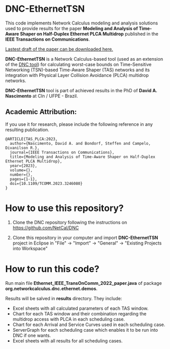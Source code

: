 # DNC-EthernetTSN

This code implements Network Calculus modeling and analysis solutions used to provide results for the paper **Modeling and Analysis of Time-Aware Shaper on Half-Duplex Ethernet PLCA Multidrop** published in the **IEEE Transactions on Communications**.

[Lastest draft of the paper can be downloaded here.](./Paper_TAS_PLCA.pdf)

**DNC-EthernetTSN** is a Network Calculus-based tool (used as an extension of the [DNC tool](https://github.com/NetCal/DNC)) for calculating worst-case bounds on Time-Sensitive Networking (TSN)-based Time-Aware Shaper (TAS) networks and its integration with Physical Layer Collision Avoidance (PLCA) multidrop networks. 

**DNC-EthernetTSN** tool is part of achieved results in the PhD of **David A. Nascimento** at CIn / UFPE - Brazil.

## Academic Attribution:

If you use it for research, please include the following reference in any resulting publication.

```
@ARTICLE{TAS_PLCA:2023,
  author={Nascimento, David A. and Bondorf, Steffen and Campelo, Divanilson R.},
  journal={IEEE Transactions on Communications}, 
  title={Modeling and Analysis of Time-Aware Shaper on Half-Duplex Ethernet PLCA Multidrop}, 
  year={2023},
  volume={},
  number={},
  pages={1-1},
  doi={10.1109/TCOMM.2023.3246080}
}
```

# How to use this repository?

1. Clone the DNC repository following the instructions on https://github.com/NetCal/DNC 

2. Clone this repository in your computer and import **DNC-EthernetTSN** project in Eclipse in "File" -> "Import" -> "General" -> "Existing Projects into Workspace"

# How to run this code?

Run main file **Ethernet_IEEE_TransOnComm_2022_paper.java** of package **org.networkcalculus.dnc.ethernet.demos**.

Results will be salved in **results** directory. 
They include:
- Excel sheets with all calculated parameters of each TAS window.
- Chart for each TAS window and their combination regarding the multidrop access with PLCA in each scheduling case.
- Chart for each Arrival and Service Curves used in each scheduling case.
- ServerGraph for each scheduling case which enables it to be run into DNC if one wants.
- Excel sheets with all results for all scheduling cases.
